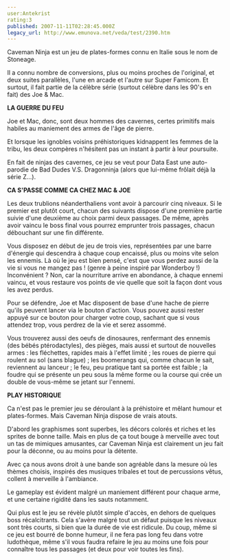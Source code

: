 ```yaml
---
user:Antekrist
rating:3
published: 2007-11-11T02:28:45.000Z
legacy_url: http://www.emunova.net/veda/test/2390.htm
---
```

Caveman Ninja est un jeu de plates-formes connu en Italie sous le nom de Stoneage.  

Il a connu nombre de conversions, plus ou moins proches de l'original, et deux suites parallèles, l'une en arcade et l'autre sur Super Famicom. Et surtout, il fait partie de la célèbre série (surtout célèbre dans les 90's en fait) des Joe & Mac.  

  

**LA GUERRE DU FEU**  

Joe et Mac, donc, sont deux hommes des cavernes, certes primitifs mais habiles au maniement des armes de l'âge de pierre.  

Et lorsque les ignobles voisins préhistoriques kidnappent les femmes de la tribu, les deux compères n'hésitent pas un instant à partir à leur poursuite.  

En fait de ninjas des cavernes, ce jeu se veut pour Data East une auto-parodie de Bad Dudes V.S. Dragonninja (alors que lui-même frôlait déjà la série Z...).  

  

**CA S'PASSE COMME CA CHEZ MAC & JOE**  

Les deux trublions néanderthaliens vont avoir à parcourir cinq niveaux. Si le premier est plutôt court, chacun des suivants dispose d'une première partie suivie d'une deuxième au choix parmi deux passages. De même, après avoir vaincu le boss final vous pourrez emprunter trois passages, chacun débouchant sur une fin différente.  

Vous disposez en début de jeu de trois vies, représentées par une barre d'énergie qui descendra à chaque coup encaissé, plus ou moins vite selon les ennemis. Là où le jeu est bien pensé, c'est que vous perdez aussi de la vie si vous ne mangez pas ! (genre à peine inspiré par Wonderboy !) Inconvénient ? Non, car la nourriture arrive en abondance, à chaque ennemi vaincu, et vous restaure vos points de vie quelle que soit la façon dont vous les avez perdus.  

Pour se défendre, Joe et Mac disposent de base d'une hache de pierre qu'ils peuvent lancer via le bouton d'action. Vous pouvez aussi rester appuyé sur ce bouton pour charger votre coup, sachant que si vous attendez trop, vous perdrez de la vie et serez assommé.  

Vous trouverez aussi des oeufs de dinosaures, renfermant des ennemis (des bébés ptérodactyles), des pièges, mais aussi et surtout de nouvelles armes : les fléchettes, rapides mais à l'effet limité ; les roues de pierre qui roulent au sol (sans blague) ; les boomerangs qui, comme chacun le sait, reviennent au lanceur ; le feu, peu pratique tant sa portée est faible ; la foudre qui se présente un peu sous la même forme ou la course qui crée un double de vous-même se jetant sur l'ennemi.  

  

**PLAY HISTORIQUE**  

Ca n'est pas le premier jeu se déroulant à la préhistoire et mêlant humour et plates-formes. Mais Caveman Ninja dispose de vrais atouts.  

D'abord les graphismes sont superbes, les décors colorés et riches et les sprites de bonne taille. Mais en plus de ça tout bouge à merveille avec tout un tas de mimiques amusantes, car Caveman Ninja est clairement un jeu fait pour la déconne, ou au moins pour la détente.  

Avec ça nous avons droit à une bande son agréable dans la mesure où les thèmes choisis, inspirés des musiques tribales et tout de percussions vêtus, collent à merveille à l'ambiance.  

Le gameplay est évident malgré un maniement différent pour chaque arme, et une certaine rigidité dans les sauts notamment.  

Qui plus est le jeu se révèle plutôt simple d'accès, en dehors de quelques boss récalcitrants. Cela s'avère malgré tout un défaut puisque les niveaux sont très courts, si bien que la durée de vie est ridicule. Du coup, même si ce jeu est bourré de bonne humeur, il ne fera pas long feu dans votre ludothèque, même s'il vous faudra refaire le jeu au moins une fois pour connaître tous les passages (et deux pour voir toutes les fins).